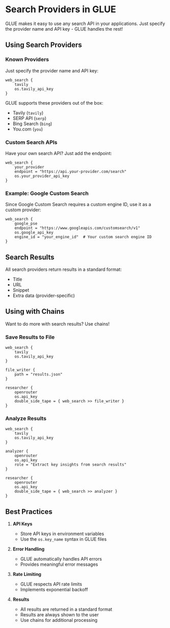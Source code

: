 # Search Providers in GLUE

GLUE makes it easy to use any search API in your applications. Just specify the provider name and API key - GLUE handles the rest!

## Using Search Providers

### Known Providers

Just specify the provider name and API key:

```glue
web_search {
    tavily
    os.tavily_api_key
}
```

GLUE supports these providers out of the box:
- Tavily (`tavily`)
- SERP API (`serp`)
- Bing Search (`bing`)
- You.com (`you`)

### Custom Search APIs

Have your own search API? Just add the endpoint:

```glue
web_search {
    your_provider
    endpoint = "https://api.your-provider.com/search"
    os.your_provider_api_key
}
```

### Example: Google Custom Search

Since Google Custom Search requires a custom engine ID, use it as a custom provider:

```glue
web_search {
    google_pse
    endpoint = "https://www.googleapis.com/customsearch/v1"
    os.google_api_key
    engine_id = "your_engine_id"  # Your custom search engine ID
}
```

## Search Results

All search providers return results in a standard format:
- Title
- URL
- Snippet
- Extra data (provider-specific)

## Using with Chains

Want to do more with search results? Use chains!

### Save Results to File

```glue
web_search {
    tavily
    os.tavily_api_key
}

file_writer {
    path = "results.json"
}

researcher {
    openrouter
    os.api_key
    double_side_tape = { web_search >> file_writer }
}
```

### Analyze Results

```glue
web_search {
    tavily
    os.tavily_api_key
}

analyzer {
    openrouter
    os.api_key
    role = "Extract key insights from search results"
}

researcher {
    openrouter
    os.api_key
    double_side_tape = { web_search >> analyzer }
}
```

## Best Practices

1. **API Keys**
   - Store API keys in environment variables
   - Use the `os.key_name` syntax in GLUE files

2. **Error Handling**
   - GLUE automatically handles API errors
   - Provides meaningful error messages

3. **Rate Limiting**
   - GLUE respects API rate limits
   - Implements exponential backoff

4. **Results**
   - All results are returned in a standard format
   - Results are always shown to the user
   - Use chains for additional processing
